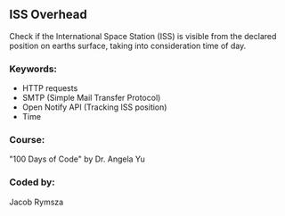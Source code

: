 ## ISS Overhead
Check if the International Space Station (ISS) is visible from the declared position on earths surface, taking into consideration time of day.
### Keywords:
* HTTP requests
* SMTP (Simple Mail Transfer Protocol)
* Open Notify API (Tracking ISS position)
* Time
### Course:
"100 Days of Code" by Dr. Angela Yu
### Coded by:
Jacob Rymsza